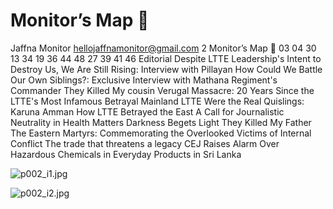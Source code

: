 # Monitor’s Map 

Jaffna Monitor
hellojaffnamonitor@gmail.com
2
Monitor’s Map

03
04
30
13
34
19
36
44
48
27
39
41
46
Editorial
Despite LTTE Leadership's 
Intent to Destroy Us, We 
Are Still Rising: Interview 
with Pillayan
How Could We Battle Our 
Own Siblings?: Exclusive 
Interview with Mathana 
Regiment's Commander
They Killed My cousin
Verugal Massacre: 
20 Years Since the 
LTTE's Most Infamous 
Betrayal
Mainland LTTE Were 
the Real Quislings: 
Karuna Amman
How LTTE Betrayed 
the East
A Call for Journalistic 
Neutrality in Health 
Matters
Darkness Begets Light
They Killed My Father
The Eastern Martyrs: 
Commemorating the 
Overlooked Victims of 
Internal Conflict
The trade that 
threatens a legacy
CEJ Raises Alarm Over 
Hazardous Chemicals 
in Everyday Products in 
Sri Lanka

![p002_i1.jpg](images_out/002_monitors_map/p002_i1.jpg)

![p002_i2.jpg](images_out/002_monitors_map/p002_i2.jpg)

